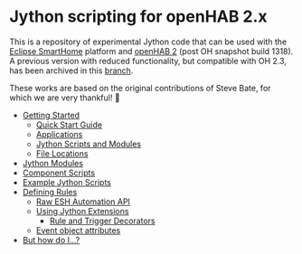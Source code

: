 # Jython scripting for openHAB 2.x

This is a repository of experimental Jython code that can be used 
with the [Eclipse SmartHome](https://www.eclipse.org/smarthome/) platform and [openHAB 2](http://openhab.org/) (post OH snapshot build 1318). 
A previous version with reduced functionality, but compatible with OH 2.3, has been archived in this [branch](https://github.com/OH-Jython-Scripters/openhab2-jython/tree/original_(%3C%3D2.3)).

These works are based on the original contributions of Steve Bate, for which we are very thankful!  :vulcan_salute: 

- [Getting Started](Getting-Started.md)
    - [Quick Start Guide](Getting-Started.md#quick-start-guide)
    - [Applications](Getting-Started.md#applications)
    - [Jython Scripts and Modules](Getting-Started.md#jython-scripts-and-modules)
    - [File Locations](Getting-Started.md#file-locations)
- [Jython Modules](Jython-Modules.md)
- [Component Scripts](Component-Scripts.md)
- [Example Jython Scripts](Example-Jython-Scripts.md)
- [Defining Rules](Defining-Rules.md)
    - [Raw ESH Automation API](Defining-Rules.md#raw-esh-automation-api)
    - [Using Jython Extensions](Defining-Rules.md#using-jython-extensions)
        - [Rule and Trigger Decorators](Defining-Rules.md#rule-and-trigger-decorators)
    - [Event object attributes](Event-Object-Attributes.md)
- [But how do I...?](But-How-Do-I...-?.md)